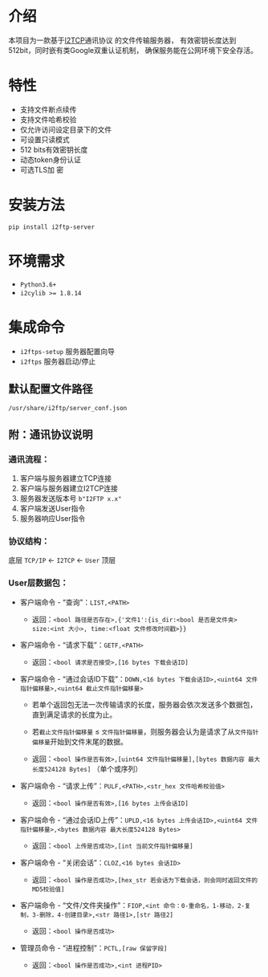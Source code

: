 # 介绍
本项目为一款基于[I2TCP](https://github.com/i2cy/I2cylib)通讯协议
的文件传输服务器， 有效密钥长度达到512bit，同时嵌有类Google双重认证机制，
确保服务能在公网环境下安全存活。

# 特性
 - 支持文件断点续传
 - 支持文件哈希校验
 - 仅允许访问设定目录下的文件
 - 可设置只读模式
 - 512 bits有效密钥长度
 - 动态token身份认证
 - 可选TLS加 密

# 安装方法
`pip install i2ftp-server`

# 环境需求
 - `Python3.6+`
 - `i2cylib >= 1.8.14`

# 集成命令
 - `i2ftps-setup` 服务器配置向导
 - `i2ftps` 服务器启动/停止

## 默认配置文件路径
`/usr/share/i2ftp/server_conf.json`

## 附：通讯协议说明
### 通讯流程：
 1. 客户端与服务器建立TCP连接
 2. 客户端与服务器建立I2TCP连接
 3. 服务器发送版本号 `b"I2FTP x.x"`
 4. 客户端发送User指令
 5. 服务器响应User指令

### 协议结构：
底层 `TCP/IP` ← `I2TCP` ← `User` 顶层

### User层数据包：

 - 客户端命令 - “查询”：`LIST,<PATH>`

   - 返回：`<bool 路径是否存在>,{'文件1':{is_dir:<bool 是否是文件夹> 
                                    size:<int 大小>,
                                    time:<float 文件修改时间戳>}}`


 - 客户端命令 - “请求下载”：`GETF,<PATH>`

   - 返回：`<bool 请求是否接受>,[16 bytes 下载会话ID]`


 - 客户端命令 - “通过会话ID下载”：`DOWN,<16 bytes 下载会话ID>,<uint64 文件指针偏移量>,<uint64 截止文件指针偏移量>`

   - 若单个返回包无法一次传输请求的长度，服务器会依次发送多个数据包，直到满足请求的长度为止。
   - 若`截止文件指针偏移量` ≤ `文件指针偏移量`，则服务器会认为是请求了从`文件指针偏移量`开始到文件末尾的数据。

   - 返回：`<bool 操作是否有效>,[uint64 文件指针偏移量],[bytes 数据内容 最大长度524128 Bytes]` （单个或序列）


 - 客户端命令 - “请求上传”：`PULF,<PATH>,<str_hex 文件哈希校验值>`

   - 返回：`<bool 操作是否有效>,[16 bytes 上传会话ID]`


 - 客户端命令 - “通过会话ID上传”：`UPLD,<16 bytes 上传会话ID>,<uint64 文件指针偏移量>,<bytes 数据内容 最大长度524128 Bytes>`

   - 返回：`<bool 上传是否成功>,[int 当前文件指针偏移量]`


 - 客户端命令 - “关闭会话”：`CLOZ,<16 bytes 会话ID>`

   - 返回：`<bool 操作是否成功>,[hex_str 若会话为下载会话，则会同时返回文件的MD5校验值]`


 - 客户端命令 - “文件/文件夹操作”：`FIOP,<int 命令：0-重命名，1-移动，2-复制，3-删除，4-创建目录>,<str 路径1>,[str 路径2]`
 
   - 返回：`<bool 操作是否成功>`


 - 管理员命令 - “进程控制”：`PCTL,[raw 保留字段]`

   - 返回：`<bool 操作是否成功>,<int 进程PID>`
